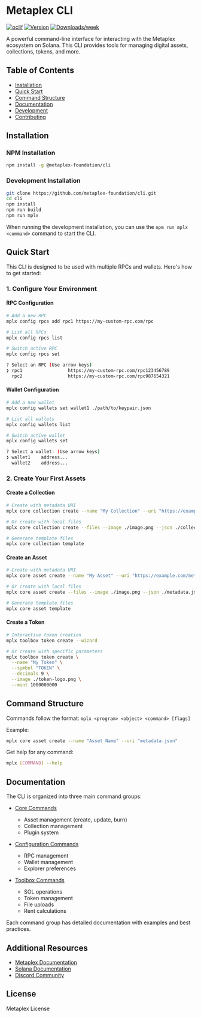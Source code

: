 # Metaplex CLI

[![oclif](https://img.shields.io/badge/cli-oclif-brightgreen.svg)](https://oclif.io)
[![Version](https://img.shields.io/npm/v/cli.svg)](https://npmjs.org/package/cli)
[![Downloads/week](https://img.shields.io/npm/dw/cli.svg)](https://npmjs.org/package/cli)

A powerful command-line interface for interacting with the Metaplex ecosystem on Solana. This CLI provides tools for managing digital assets, collections, tokens, and more.

## Table of Contents

- [Installation](#installation)
- [Quick Start](#quick-start)
- [Command Structure](#command-structure)
- [Documentation](#documentation)
- [Development](#development)
- [Contributing](#contributing)

## Installation

### NPM Installation
```sh
npm install -g @metaplex-foundation/cli
```

### Development Installation
```sh
git clone https://github.com/metaplex-foundation/cli.git
cd cli
npm install
npm run build
npm run mplx
```

When running the development installation, you can use the `npm run mplx <command>` command to start the CLI.

## Quick Start

This CLI is designed to be used with multiple RPCs and wallets. Here's how to get started:

### 1. Configure Your Environment

#### RPC Configuration
```sh
# Add a new RPC
mplx config rpcs add rpc1 https://my-custom-rpc.com/rpc

# List all RPCs
mplx config rpcs list

# Switch active RPC
mplx config rpcs set

? Select an RPC (Use arrow keys)
❯ rpc1                 https://my-custom-rpc.com/rpc123456789
  rpc2                 https://my-custom-rpc.com/rpc987654321
```

#### Wallet Configuration
```sh
# Add a new wallet
mplx config wallets set wallet1 ./path/to/keypair.json

# List all wallets
mplx config wallets list

# Switch active wallet
mplx config wallets set

? Select a wallet: (Use arrow keys)
❯ wallet1    address...
  wallet2    address...
```

### 2. Create Your First Assets

#### Create a Collection
```sh
# Create with metadata URI
mplx core collection create --name "My Collection" --uri "https://example.com/collection-metadata.json"

# Or create with local files
mplx core collection create --files --image ./image.png --json ./collection-metadata.json

# Generate template files
mplx core collection template
```

#### Create an Asset
```sh
# Create with metadata URI
mplx core asset create --name "My Asset" --uri "https://example.com/metadata.json"

# Or create with local files
mplx core asset create --files --image ./image.png --json ./metadata.json

# Generate template files
mplx core asset template
```

#### Create a Token
```sh
# Interactive token creation
mplx toolbox token create --wizard

# Or create with specific parameters
mplx toolbox token create \
  --name "My Token" \
  --symbol "TOKEN" \
  --decimals 9 \
  --image ./token-logo.png \
  --mint 1000000000
```

## Command Structure

Commands follow the format: `mplx <program> <object> <command> [flags]`

Example:
```sh
mplx core asset create --name "Asset Name" --uri "metadata.json"
```

Get help for any command:
```sh
mplx [COMMAND] --help
```

## Documentation

The CLI is organized into three main command groups:

- [Core Commands](docs/core.md)
  - Asset management (create, update, burn)
  - Collection management
  - Plugin system

- [Configuration Commands](docs/config.md)
  - RPC management
  - Wallet management
  - Explorer preferences

- [Toolbox Commands](docs/toolbox.md)
  - SOL operations
  - Token management
  - File uploads
  - Rent calculations

Each command group has detailed documentation with examples and best practices.

## Additional Resources

- [Metaplex Documentation](https://docs.metaplex.com)
- [Solana Documentation](https://docs.solana.com)
- [Discord Community](https://discord.gg/metaplex)

## License

Metaplex License
